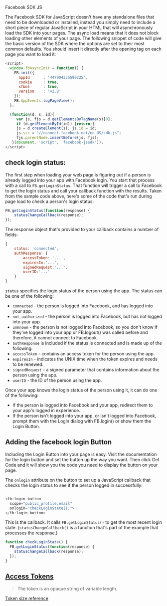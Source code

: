 


Facebook SDK JS

The Facebook SDK for JavaScript doesn't have any standalone files that need to
be downloaded or installed, instead you simply need to include a short piece of regular JavaScript in your HTML that will asynchronously load the SDK into your pages. The async load means that it does not block loading other elements of your page.
The following snippet of code will give the basic version of the SDK where the options are set to their most common defaults. You should insert it directly after the opening <body> tag on each page you want to load it:


```js
<script>
  window.fbAsyncInit = function() {
    FB.init({
      appId      : '447904335590225',
      cookie     : true,
      xfbml      : true,
      version    : 'v2.8'
    });
    FB.AppEvents.logPageView();   
  };

  (function(d, s, id){
     var js, fjs = d.getElementsByTagName(s)[0];
     if (d.getElementById(id)) {return;}
     js = d.createElement(s); js.id = id;
     js.src = "//connect.facebook.net/en_US/sdk.js";
     fjs.parentNode.insertBefore(js, fjs);
   }(document, 'script', 'facebook-jssdk'));
</script>
```


## check login status:

The first step when loading your web page is figuring out if a person is already logged into your app with Facebook login. You start that process with a call to `FB.getLoginStatus`. That function will trigger a call to Facebook to get the login status and call your callback function with the results.
Taken from the sample code above, here's some of the code that's run during page load to check a person's login status:

```js
FB.getLoginStatus(function(response) {
    statusChangeCallback(response);
});
```

The response object that's provided to your callback contains a number of fields:

```js
{
    status: 'connected',
    authResponse: {
        accessToken: '...',
        expiresIn:'...',
        signedRequest:'...',
        userID:'...'
    }
}
```

`status` specifies the login status of the person using the app. The status can be one of the following:
* `connected` - the person is logged into Facebook, and has logged into your app.
* `not_authorized` - the person is logged into Facebook, but has not logged into your app.
* `unknown` - the person is not logged into Facebook, so you don't know if they've logged into your app or FB.logout() was called before and therefore, it cannot connect to Facebook.
* `authResponse` is included if the status is connected and is made up of the following:
* `accessToken` - contains an access token for the person using the app.
* `expiresIn` - indicates the UNIX time when the token expires and needs to be renewed.
* `signedRequest` - a signed parameter that contains information about the person using the app.
* `userID` - the ID of the person using the app.

Once your app knows the login status of the person using it, it can do one of the following:
* If the person is logged into Facebook and your app, redirect them to your app's logged in experience.
* If the person isn't logged into your app, or isn't logged into Facebook, prompt them with the Login dialog with FB.login() or show them the Login Button.




## Adding the facebook login Button


Including the Login Button into your page is easy. Visit the documentation for the login button and set the button up the way you want. Then click Get Code and it will show you the code you need to display the button on your page.


The `onlogin` attribute on the button to set up a JavaScript callback that checks the login status to see if the person logged in successfully:


```js

<fb:login-button
  scope="public_profile,email"
  onlogin="checkLoginState();">
</fb:login-button>
```

This is the callback. It calls `FB.getLoginStatus()` to get the most recent login state. (`statusChangeCallback()` is a function that's part of the example that processes the response.)


```js
function checkLoginState() {
  FB.getLoginStatus(function(response) {
    statusChangeCallback(response);
  });
}
```



## [Access Tokens](https://developers.facebook.com/docs/facebook-login/web/accesstokens)

> The token is an opaque string of variable length.

[Token size reference](https://developers.facebook.com/docs/facebook-login/access-tokens/#sizes)
